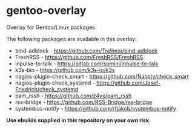 gentoo-overlay
==============

Overlay for Gentoo/Linux packages

The following packages are available in this overlay:

* bind-adblock - https://github.com/Trellmor/bind-adblock
* FreshRSS - https://github.com/FreshRSS/FreshRSS
* inpulse-to-talk - https://gitlab.com/somini/inpulse-to-talk
* k3s-bin - https://github.com/k3s-io/k3s
* nagios-plugin-check_smart - https://github.com/Napsty/check_smart
* nagios-plugin-check_systemd - https://github.com/Josef-Friedrich/check_systemd
* pam_rssh - https://github.com/z4yx/pam_rssh
* rss-bridge - https://github.com/RSS-Bridge/rss-bridge
* systembus-notify - https://github.com/rfjakob/systembus-notify

**Use ebuilds supplied in this repository on your own risk**.
